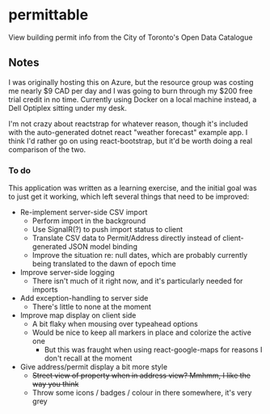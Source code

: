 # permittable
View building permit info from the City of Toronto's Open Data Catalogue

## Notes

I was originally hosting this on Azure, but the resource group was costing me nearly $9 CAD per day and I was going to burn through my $200 free trial credit in no time. Currently using Docker on a local machine instead, a Dell Optiplex sitting under my desk.

I'm not crazy about reactstrap for whatever reason, though it's included with the auto-generated dotnet react "weather forecast" example app. I think I'd rather go on using react-bootstrap, but it'd be worth doing a real comparison of the two.

### To do
This application was written as a learning exercise, and the initial goal was to just get it working, which left several things that need to be improved:

- Re-implement server-side CSV import
  - Perform import in the background
  - Use SignalR(?) to push import status to client
  - Translate CSV data to Permit/Address directly instead of client-generated JSON model binding
  - Improve the situation re: null dates, which are probably currently being translated to the dawn of epoch time
- Improve server-side logging
  - There isn't much of it right now, and it's particularly needed for imports
- Add exception-handling to server side
  - There's little to none at the moment
- Improve map display on client side
  - A bit flaky when mousing over typeahead options
  - Would be nice to keep all markers in place and colorize the active one
    - But this was fraught when using react-google-maps for reasons I don't recall at the moment
- Give address/permit display a bit more style
  - ~~Street view of property when in address view? Mmhmm, I like the way you think~~
  - Throw some icons / badges / colour in there somewhere, it's very grey